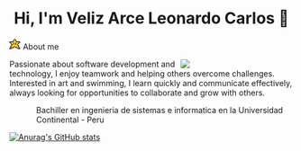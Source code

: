 <div align="center">
  <h1>Hi, I'm Veliz Arce Leonardo Carlos 👋</h1>
</div> 

<div style="margin-bottom:10px;">
  <img src="./star.gif" style="width:20px; height:20px; object-fit:cover" />
  About me
</div>

<p>
  <img src="coding-typing.gif" align="right" style="object-fit:cover; width:200px; height:200px border-radius:40px;"/>
Passionate about software development and technology, I enjoy teamwork and helping others overcome challenges. Interested in art and swimming, I learn quickly and communicate effectively, always looking for opportunities to collaborate and grow with others.
</p>

<ul>
  <ol>Bachiller en ingenieria de sistemas e informatica en la Universidad Continental - Peru</ol>
  <ol></ol>
  
</ul>

[![Anurag's GitHub stats](https://project-fitness-eight.vercel.app/api?username=SirBolita)](https://github.com/SirBolita/Project_Fitness)

